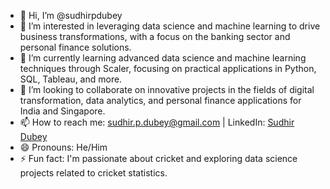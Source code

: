 - 👋 Hi, I’m @sudhirpdubey
- 👀 I’m interested in leveraging data science and machine learning to drive business transformations, with a focus on the banking sector and personal finance solutions.
- 🌱 I’m currently learning advanced data science and machine learning techniques through Scaler, focusing on practical applications in Python, SQL, Tableau, and more.
- 💞️ I’m looking to collaborate on innovative projects in the fields of digital transformation, data analytics, and personal finance applications for India and Singapore.
- 📫 How to reach me: sudhir.p.dubey@gmail.com | LinkedIn: [Sudhir Dubey](https://www.linkedin.com/in/sudhirpdubey/)
- 😄 Pronouns: He/Him
- ⚡ Fun fact: I'm passionate about cricket and exploring data science projects related to cricket statistics.

<!---
sudhirpdubey/sudhirpdubey is a ✨ special ✨ repository because its `README.md` (this file) appears on your GitHub profile.
You can click the Preview link to take a look at your changes.
--->

